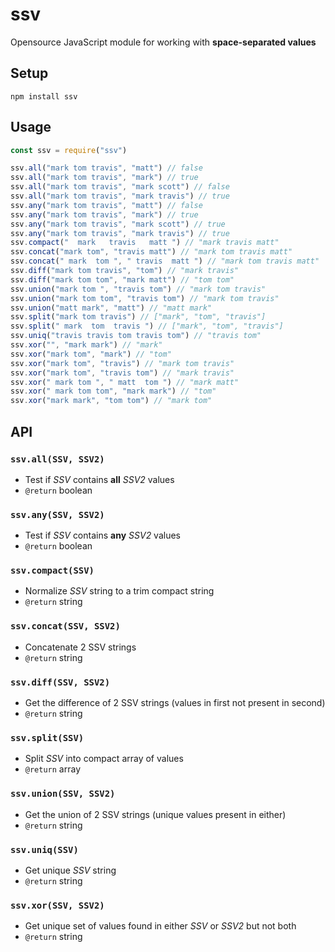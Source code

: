 # ssv
Opensource JavaScript module for working with <b>space-separated values</b>

## Setup

```
npm install ssv
```

## Usage


```js
const ssv = require("ssv")
```

```js
ssv.all("mark tom travis", "matt") // false
ssv.all("mark tom travis", "mark") // true
ssv.all("mark tom travis", "mark scott") // false
ssv.all("mark tom travis", "mark travis") // true
ssv.any("mark tom travis", "matt") // false
ssv.any("mark tom travis", "mark") // true
ssv.any("mark tom travis", "mark scott") // true
ssv.any("mark tom travis", "mark travis") // true
ssv.compact("  mark   travis   matt ") // "mark travis matt"
ssv.concat("mark tom", "travis matt") // "mark tom travis matt"
ssv.concat(" mark  tom ", " travis  matt ") // "mark tom travis matt"
ssv.diff("mark tom travis", "tom") // "mark travis"
ssv.diff("mark tom tom", "mark matt") // "tom tom"
ssv.union("mark tom ", "travis tom") // "mark tom travis"
ssv.union("mark tom tom", "travis tom") // "mark tom travis"
ssv.union("matt mark", "matt") // "matt mark"
ssv.split("mark tom travis") // ["mark", "tom", "travis"]
ssv.split(" mark  tom  travis ") // ["mark", "tom", "travis"]
ssv.uniq("travis travis tom travis tom") // "travis tom"
ssv.xor("", "mark mark") // "mark"
ssv.xor("mark tom", "mark") // "tom"
ssv.xor("mark tom", "travis") // "mark tom travis"
ssv.xor("mark tom", "travis tom") // "mark travis"
ssv.xor(" mark tom ", " matt  tom ") // "mark matt"
ssv.xor(" mark tom tom", "mark mark") // "tom"
ssv.xor("mark mark", "tom tom") // "mark tom"
```

## API

### `ssv.all(SSV, SSV2)`
- Test if <var>SSV</var> contains **all** <var>SSV2</var> values
- `@return` boolean

### `ssv.any(SSV, SSV2)`
- Test if <var>SSV</var> contains **any** <var>SSV2</var> values
- `@return` boolean

### `ssv.compact(SSV)`
- Normalize <var>SSV</var> string to a trim compact string
- `@return` string

### `ssv.concat(SSV, SSV2)`
- Concatenate 2 SSV strings
- `@return` string

### `ssv.diff(SSV, SSV2)`
- Get the difference of 2 SSV strings (values in first not present in second)
- `@return` string

### `ssv.split(SSV)`
- Split <var>SSV</var> into compact array of values
- `@return` array

### `ssv.union(SSV, SSV2)`
- Get the union of 2 SSV strings (unique values present in either)
- `@return` string

### `ssv.uniq(SSV)`
- Get unique <var>SSV</var> string
- `@return` string

### `ssv.xor(SSV, SSV2)`
- Get unique set of values found in either <var>SSV</var> or <var>SSV2</var> but not both
- `@return` string
